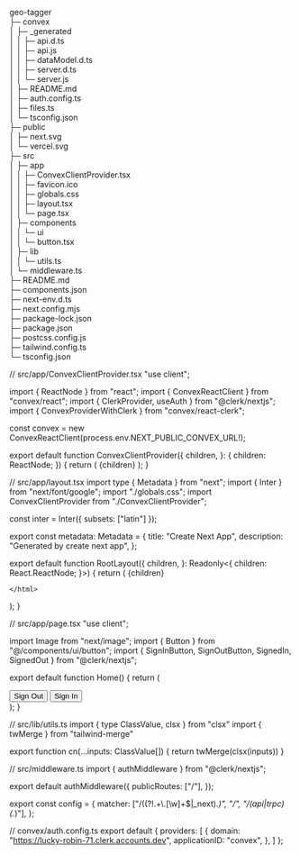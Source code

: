 geo-tagger                         
├─ convex                          
│  ├─ _generated                   
│  │  ├─ api.d.ts                  
│  │  ├─ api.js                    
│  │  ├─ dataModel.d.ts            
│  │  ├─ server.d.ts               
│  │  └─ server.js                 
│  ├─ README.md                    
│  ├─ auth.config.ts               
│  ├─ files.ts                     
│  └─ tsconfig.json                
├─ public                          
│  ├─ next.svg                     
│  └─ vercel.svg                   
├─ src                             
│  ├─ app                          
│  │  ├─ ConvexClientProvider.tsx  
│  │  ├─ favicon.ico               
│  │  ├─ globals.css               
│  │  ├─ layout.tsx                
│  │  └─ page.tsx                  
│  ├─ components                   
│  │  └─ ui                        
│  │     └─ button.tsx             
│  ├─ lib                          
│  │  └─ utils.ts                  
│  └─ middleware.ts                
├─ README.md                       
├─ components.json                 
├─ next-env.d.ts                   
├─ next.config.mjs                 
├─ package-lock.json               
├─ package.json                    
├─ postcss.config.js               
├─ tailwind.config.ts              
└─ tsconfig.json                   

// src/app/ConvexClientProvider.tsx
"use client";

import { ReactNode } from "react";
import { ConvexReactClient } from "convex/react";
import { ClerkProvider, useAuth } from "@clerk/nextjs";
import { ConvexProviderWithClerk } from "convex/react-clerk";

const convex = new ConvexReactClient(process.env.NEXT_PUBLIC_CONVEX_URL!);

export default function ConvexClientProvider({
  children,
}: {
  children: ReactNode;
}) {
  return (
    <ClerkProvider
      publishableKey={process.env.NEXT_PUBLIC_CLERK_PUBLISHABLE_KEY}
    >
      <ConvexProviderWithClerk client={convex} useAuth={useAuth}>
        {children}
      </ConvexProviderWithClerk>
    </ClerkProvider>
  );
}


// src/app/layout.tsx
import type { Metadata } from "next";
import { Inter } from "next/font/google";
import "./globals.css";
import ConvexClientProvider from "./ConvexClientProvider";

const inter = Inter({ subsets: ["latin"] });

export const metadata: Metadata = {
  title: "Create Next App",
  description: "Generated by create next app",
};

export default function RootLayout({
  children,
}: Readonly<{
  children: React.ReactNode;
}>) {
  return (
    <html lang="en">
            <body className={inter.className}>
        <ConvexClientProvider>{children}</ConvexClientProvider>
      </body>

    </html>
  );
}


// src/app/page.tsx
"use client";

import Image from "next/image";
import { Button } from "@/components/ui/button";
import { SignInButton, SignOutButton, SignedIn, SignedOut } from "@clerk/nextjs";

export default function Home() {
  return (
    <main className="flex min-h-screen flex-col items-center justify-between p-24">
      <SignedIn>
        <SignOutButton>
          <Button>Sign Out</Button>
        </SignOutButton>
      </SignedIn>
      <SignedOut>
        <SignInButton mode="modal">
          <Button>Sign In</Button>
        </SignInButton>
      </SignedOut>
    </main>
  );
}


// src/lib/utils.ts
import { type ClassValue, clsx } from "clsx"
import { twMerge } from "tailwind-merge"

export function cn(...inputs: ClassValue[]) {
  return twMerge(clsx(inputs))
}


// src/middleware.ts
import { authMiddleware } from "@clerk/nextjs";

export default authMiddleware({
  publicRoutes: ["/"],
});

export const config = {
  matcher: ["/((?!.+\\.[\\w]+$|_next).*)", "/", "/(api|trpc)(.*)"],
};

// convex/auth.config.ts
export default {
    providers: [
      {
        domain: "https://lucky-robin-71.clerk.accounts.dev",
        applicationID: "convex",
      },
    ]
  };
  
  
  
  